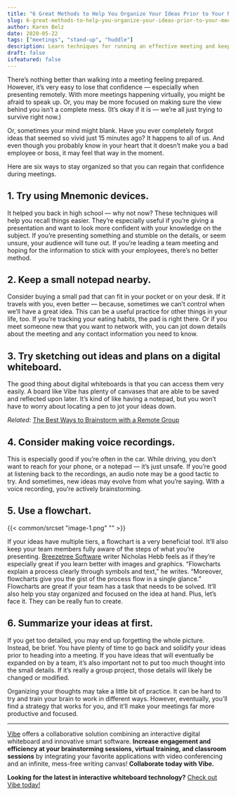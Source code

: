 ```yaml
---
title: "6 Great Methods to Help You Organize Your Ideas Prior to Your Meeting"
slug: 6-great-methods-to-help-you-organize-your-ideas-prior-to-your-meeting
author: Karen Belz
date: 2020-05-22
tags: ["meetings", "stand-up", "huddle"]
description: Learn techniques for running an effective meeting and keep your ideas organized
draft: false
isfeatured: false
---
```




There’s nothing better than walking into a meeting feeling prepared. However, it’s very easy to lose that confidence — especially when presenting remotely. With more meetings happening virtually, you might be afraid to speak up. Or, you may be more focused on making sure the view behind you isn’t a complete mess. (It’s okay if it is — we’re all just trying to survive right now.)

Or, sometimes your mind might blank. Have you ever completely forgot ideas that seemed so vivid just 15 minutes ago? It happens to all of us. And even though you probably know in your heart that it doesn’t make you a bad employee or boss, it may feel that way in the moment.

Here are six ways to stay organized so that you can regain that confidence during meetings.


## 1. Try using Mnemonic devices. 

It helped you back in high school — why not now? These techniques will help you recall things easier. They’re especially useful if you’re giving a presentation and want to look more confident with your knowledge on the subject. If you’re presenting something and stumble on the details, or seem unsure, your audience will tune out. If you’re leading a team meeting and hoping for the information to stick with your employees, there’s no better method. 


## 2. Keep a small notepad nearby. 

Consider buying a small pad that can fit in your pocket or on your desk. If it travels with you, even better — because, sometimes we can’t control when we’ll have a great idea. This can be a useful practice for other things in your life, too. If you’re tracking your eating habits, the pad is right there. Or if you meet someone new that you want to network with, you can jot down details about the meeting and any contact information you need to know. 


## 3. Try sketching out ideas and plans on a digital whiteboard. 

The good thing about digital whiteboards is that you can access them very easily. A board like Vibe has plenty of canvases that are able to be saved and reflected upon later. It’s kind of like having a notepad, but you won’t have to worry about locating a pen to jot your ideas down.

*Related:* [The Best Ways to Brainstorm with a Remote Group](https://vibe.us/blog/the-best-ways-to-brainstorm-with-a-remote-group/)

## 4. Consider making voice recordings. 

This is especially good if you’re often in the car. While driving, you don’t want to reach for your phone, or a notepad — it’s just unsafe. If you’re good at listening back to the recordings, an audio note may be a good tactic to try. And sometimes, new ideas may evolve from what you’re saying. With a voice recording, you’re actively brainstorming.


## 5. Use a flowchart. 
{{< common/srcset "image-1.png" "" >}}


If your ideas have multiple tiers, a flowchart is a very beneficial tool. It’ll also keep your team members fully aware of the steps of what you’re presenting. [Breezetree Software](https://www.breezetree.com/articles/top-reasons-to-flowchart) writer Nicholas Hebb feels as if they’re especially great if you learn better with images and graphics. “Flowcharts explain a process clearly through symbols and text,” he writes. “Moreover, flowcharts give you the gist of the process flow in a single glance.” Flowcharts are great if your team has a task that needs to be solved. It’ll also help you stay organized and focused on the idea at hand. Plus, let’s face it. They can be really fun to create.

## 6. Summarize your ideas at first. 

If you get too detailed, you may end up forgetting the whole picture. Instead, be brief. You have plenty of time to go back and solidify your ideas prior to heading into a meeting. If you have ideas that will eventually be expanded on by a team, it’s also important not to put too much thought into the small details. If it’s really a group project, those details will likely be changed or modified.

Organizing your thoughts may take a little bit of practice. It can be hard to try and train your brain to work in different ways. However, eventually, you’ll find a strategy that works for you, and it’ll make your meetings far more productive and focused. 


----------

[Vibe](https://vibe.us/) offers a collaborative solution combining an interactive digital whiteboard and innovative smart software. **Increase engagement and efficiency at your brainstorming sessions, virtual training, and classroom sessions** by integrating your favorite applications with video conferencing and an infinite, mess-free writing canvas! **Collaborate today with Vibe.**

**Looking for the latest in interactive whiteboard technology?** [Check out Vibe today!](https://vibe.us/order/)
